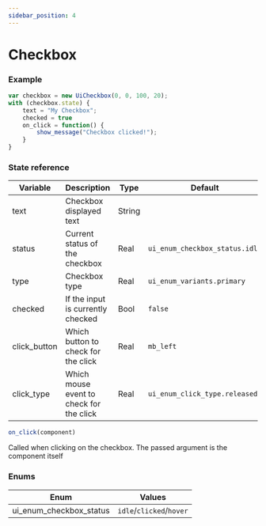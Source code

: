 ```yaml
---
sidebar_position: 4
---
```


# Checkbox

### Example

```js
var checkbox = new UiCheckbox(0, 0, 100, 20);
with (checkbox.state) {
    text = "My Checkbox";
    checked = true
    on_click = function() {
        show_message("Checkbox clicked!");
    }
}
```

### State reference

| Variable      | Description                               | Type   | Default                         |
|---------------|-------------------------------------------|--------|---------------------------------|
| text          | Checkbox displayed text                   | String |                                 |
| status        | Current status of the checkbox            | Real   | `ui_enum_checkbox_status.idle` |
| type          | Checkbox type                             | Real   | `ui_enum_variants.primary`      |
| checked       | If the input is currently checked         | Bool   | `false`                         |
| click_button  | Which button to check for the click       | Real   | `mb_left`                       |
| click_type    | Which mouse event to check for the click  | Real   | `ui_enum_click_type.released`   |

```js
on_click(component)
```

Called when clicking on the checkbox. The passed argument is the component itself

### Enums

| Enum                     | Values                   |
|--------------------------|--------------------------|
| ui_enum_checkbox_status | `idle`/`clicked`/`hover` |

